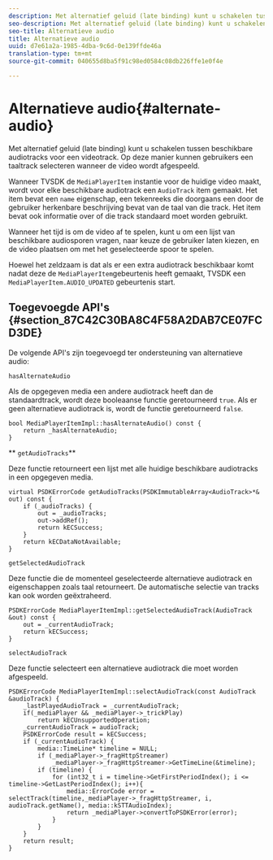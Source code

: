 ```yaml
---
description: Met alternatief geluid (late binding) kunt u schakelen tussen beschikbare audiotracks voor een videotrack. Op deze manier kunnen gebruikers een taaltrack selecteren wanneer de video wordt afgespeeld.
seo-description: Met alternatief geluid (late binding) kunt u schakelen tussen beschikbare audiotracks voor een videotrack. Op deze manier kunnen gebruikers een taaltrack selecteren wanneer de video wordt afgespeeld.
seo-title: Alternatieve audio
title: Alternatieve audio
uuid: d7e61a2a-1985-4dba-9c6d-0e139ffde46a
translation-type: tm+mt
source-git-commit: 040655d8ba5f91c98ed0584c08db226ffe1e0f4e

---
```



# Alternatieve audio{#alternate-audio}

Met alternatief geluid (late binding) kunt u schakelen tussen beschikbare audiotracks voor een videotrack. Op deze manier kunnen gebruikers een taaltrack selecteren wanneer de video wordt afgespeeld.

<!--<a id="section_E4F9DC28A2944BD08B4190A7F98A8365"></a>-->

Wanneer TVSDK de `MediaPlayerItem` instantie voor de huidige video maakt, wordt voor elke beschikbare audiotrack een `AudioTrack` item gemaakt. Het item bevat een `name` eigenschap, een tekenreeks die doorgaans een door de gebruiker herkenbare beschrijving bevat van de taal van die track. Het item bevat ook informatie over of die track standaard moet worden gebruikt.

Wanneer het tijd is om de video af te spelen, kunt u om een lijst van beschikbare audiosporen vragen, naar keuze de gebruiker laten kiezen, en de video plaatsen om met het geselecteerde spoor te spelen.

Hoewel het zeldzaam is dat als er een extra audiotrack beschikbaar komt nadat deze de `MediaPlayerItem`gebeurtenis heeft gemaakt, TVSDK een `MediaPlayerItem.AUDIO_UPDATED` gebeurtenis start.

## Toegevoegde API&#39;s {#section_87C42C30BA8C4F58A2DAB7CE07FCD3DE}

De volgende API&#39;s zijn toegevoegd ter ondersteuning van alternatieve audio:

`hasAlternateAudio`

Als de opgegeven media een andere audiotrack heeft dan de standaardtrack, wordt deze booleaanse functie geretourneerd `true`. Als er geen alternatieve audiotrack is, wordt de functie geretourneerd `false`.

```
bool MediaPlayerItemImpl::hasAlternateAudio() const { 
    return _hasAlternateAudio; 
}
```

** `getAudioTracks`**

Deze functie retourneert een lijst met alle huidige beschikbare audiotracks in een opgegeven media.

```
virtual PSDKErrorCode getAudioTracks(PSDKImmutableArray<AudioTrack>*& out) const { 
    if (_audioTracks) { 
        out = _audioTracks; 
        out->addRef(); 
        return kECSuccess; 
    } 
    return kECDataNotAvailable; 
} 
```

`getSelectedAudioTrack`

Deze functie die de momenteel geselecteerde alternatieve audiotrack en eigenschappen zoals taal retourneert. De automatische selectie van tracks kan ook worden geëxtraheerd.

```
PSDKErrorCode MediaPlayerItemImpl::getSelectedAudioTrack(AudioTrack &out) const { 
    out = _currentAudioTrack; 
    return kECSuccess; 
}
```

`selectAudioTrack`

Deze functie selecteert een alternatieve audiotrack die moet worden afgespeeld.

```
PSDKErrorCode MediaPlayerItemImpl::selectAudioTrack(const AudioTrack &audioTrack) { 
    _lastPlayedAudioTrack = _currentAudioTrack; 
    if(_mediaPlayer && _mediaPlayer->_trickPlay) 
        return kECUnsupportedOperation; 
    _currentAudioTrack = audioTrack; 
    PSDKErrorCode result = kECSuccess; 
    if (_currentAudioTrack) { 
        media::TimeLine* timeline = NULL; 
        if (_mediaPlayer->_fragHttpStreamer) 
            _mediaPlayer->_fragHttpStreamer->GetTimeLine(&timeline); 
        if (timeline) { 
            for (int32_t i = timeline->GetFirstPeriodIndex(); i <= timeline->GetLastPeriodIndex(); i++){ 
                media::ErrorCode error = selectTrack(timeline,_mediaPlayer->_fragHttpStreamer, i, audioTrack.getName(), media::kSTTAudioIndex); 
                return _mediaPlayer->convertToPSDKError(error); 
            } 
        } 
    }   
    return result; 
}
```

